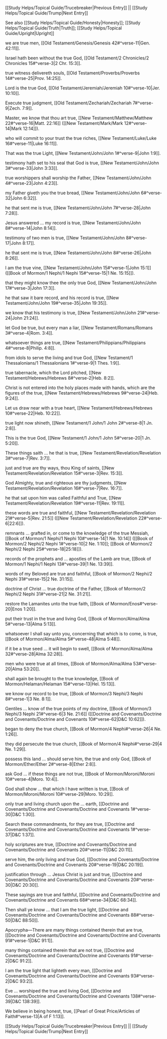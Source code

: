[[Study Helps/Topical Guide/Trucebreaker|Previous Entry]]  ||  [[Study Helps/Topical Guide/Trump|Next Entry]]

 See also [[Study Helps/Topical Guide/Honesty|Honesty]]; [[Study Helps/Topical Guide/Truth|Truth]]; [[Study Helps/Topical Guide/Upright|Upright]]

 we are true men, [[Old Testament/Genesis/Genesis 42#^verse-11|Gen. 42:11]].

 Israel hath been without the true God, [[Old Testament/2 Chronicles/2 Chronicles 15#^verse-3|2 Chr. 15:3]].

 true witness delivereth souls, [[Old Testament/Proverbs/Proverbs 14#^verse-25|Prov. 14:25]].

 Lord is the true God, [[Old Testament/Jeremiah/Jeremiah 10#^verse-10|Jer. 10:10]].

 Execute true judgment, [[Old Testament/Zechariah/Zechariah 7#^verse-9|Zech. 7:9]].

 Master, we know that thou art true, [[New Testament/Matthew/Matthew 22#^verse-16|Matt. 22:16]] ([[New Testament/Mark/Mark 12#^verse-14|Mark 12:14]]).

 who will commit to your trust the true riches, [[New Testament/Luke/Luke 16#^verse-11|Luke 16:11]].

 That was the true Light, [[New Testament/John/John 1#^verse-9|John 1:9]].

 testimony hath set to his seal that God is true, [[New Testament/John/John 3#^verse-33|John 3:33]].

 true worshippers shall worship the Father, [[New Testament/John/John 4#^verse-23|John 4:23]].

 my Father giveth you the true bread, [[New Testament/John/John 6#^verse-32|John 6:32]].

 he that sent me is true, [[New Testament/John/John 7#^verse-28|John 7:28]].

 Jesus answered ... my record is true, [[New Testament/John/John 8#^verse-14|John 8:14]].

 testimony of two men is true, [[New Testament/John/John 8#^verse-17|John 8:17]].

 he that sent me is true, [[New Testament/John/John 8#^verse-26|John 8:26]].

 I am the true vine, [[New Testament/John/John 15#^verse-1|John 15:1]] ([[Book of Mormon/1 Nephi/1 Nephi 15#^verse-15|1 Ne. 15:15]]).

 that they might know thee the only true God, [[New Testament/John/John 17#^verse-3|John 17:3]].

 he that saw it bare record, and his record is true, [[New Testament/John/John 19#^verse-35|John 19:35]].

 we know that his testimony is true, [[New Testament/John/John 21#^verse-24|John 21:24]].

 let God be true, but every man a liar, [[New Testament/Romans/Romans 3#^verse-4|Rom. 3:4]].

 whatsoever things are true, [[New Testament/Philippians/Philippians 4#^verse-8|Philip. 4:8]].

 from idols to serve the living and true God, [[New Testament/1 Thessalonians/1 Thessalonians 1#^verse-9|1 Thes. 1:9]].

 true tabernacle, which the Lord pitched, [[New Testament/Hebrews/Hebrews 8#^verse-2|Heb. 8:2]].

 Christ is not entered into the holy places made with hands, which are the figures of the true, [[New Testament/Hebrews/Hebrews 9#^verse-24|Heb. 9:24]].

 Let us draw near with a true heart, [[New Testament/Hebrews/Hebrews 10#^verse-22|Heb. 10:22]].

 true light now shineth, [[New Testament/1 John/1 John 2#^verse-8|1 Jn. 2:8]].

 This is the true God, [[New Testament/1 John/1 John 5#^verse-20|1 Jn. 5:20]].

 These things saith ... he that is true, [[New Testament/Revelation/Revelation 3#^verse-7|Rev. 3:7]].

 just and true are thy ways, thou King of saints, [[New Testament/Revelation/Revelation 15#^verse-3|Rev. 15:3]].

 God Almighty, true and righteous are thy judgments, [[New Testament/Revelation/Revelation 16#^verse-7|Rev. 16:7]].

 he that sat upon him was called Faithful and True, [[New Testament/Revelation/Revelation 19#^verse-11|Rev. 19:11]].

 these words are true and faithful, [[New Testament/Revelation/Revelation 21#^verse-5|Rev. 21:5]] ([[New Testament/Revelation/Revelation 22#^verse-6|22:6]]).

 remnants ... grafted in, or come to the knowledge of the true Messiah, [[Book of Mormon/1 Nephi/1 Nephi 10#^verse-14|1 Ne. 10:14]] ([[Book of Mormon/2 Nephi/2 Nephi 1#^verse-10|2 Ne. 1:10]]; [[Book of Mormon/2 Nephi/2 Nephi 25#^verse-18|25:18]]).

 records of the prophets and ... apostles of the Lamb are true, [[Book of Mormon/1 Nephi/1 Nephi 13#^verse-39|1 Ne. 13:39]].

 words of my Beloved are true and faithful, [[Book of Mormon/2 Nephi/2 Nephi 31#^verse-15|2 Ne. 31:15]].

 doctrine of Christ ... true doctrine of the Father, [[Book of Mormon/2 Nephi/2 Nephi 31#^verse-21|2 Ne. 31:21]].

 restore the Lamanites unto the true faith, [[Book of Mormon/Enos#^verse-20|Enos 1:20]].

 put their trust in the true and living God, [[Book of Mormon/Alma/Alma 5#^verse-13|Alma 5:13]].

 whatsoever I shall say unto you, concerning that which is to come, is true, [[Book of Mormon/Alma/Alma 5#^verse-48|Alma 5:48]].

 if it be a true seed ... it will begin to swell, [[Book of Mormon/Alma/Alma 32#^verse-28|Alma 32:28]].

 men who were true at all times, [[Book of Mormon/Alma/Alma 53#^verse-20|Alma 53:20]].

 shall again be brought to the true knowledge, [[Book of Mormon/Helaman/Helaman 15#^verse-13|Hel. 15:13]].

 we know our record to be true, [[Book of Mormon/3 Nephi/3 Nephi 8#^verse-1|3 Ne. 8:1]].

 Gentiles ... know of the true points of my doctrine, [[Book of Mormon/3 Nephi/3 Nephi 21#^verse-6|3 Ne. 21:6]] ([[Doctrine and Covenants/Doctrine and Covenants/Doctrine and Covenants 10#^verse-62|D&C 10:62]]).

 began to deny the true church, [[Book of Mormon/4 Nephi#^verse-26|4 Ne. 1:26]].

 they did persecute the true church, [[Book of Mormon/4 Nephi#^verse-29|4 Ne. 1:29]].

 possess this land ... should serve him, the true and only God, [[Book of Mormon/Ether/Ether 2#^verse-8|Ether 2:8]].

 ask God ... if these things are not true, [[Book of Mormon/Moroni/Moroni 10#^verse-4|Moro. 10:4]].

 God shall show ... that which I have written is true, [[Book of Mormon/Moroni/Moroni 10#^verse-29|Moro. 10:29]].

 only true and living church upon the ... earth, [[Doctrine and Covenants/Doctrine and Covenants/Doctrine and Covenants 1#^verse-30|D&C 1:30]].

 Search these commandments, for they are true, [[Doctrine and Covenants/Doctrine and Covenants/Doctrine and Covenants 1#^verse-37|D&C 1:37]].

 holy scriptures are true, [[Doctrine and Covenants/Doctrine and Covenants/Doctrine and Covenants 20#^verse-11|D&C 20:11]].

 serve him, the only living and true God, [[Doctrine and Covenants/Doctrine and Covenants/Doctrine and Covenants 20#^verse-19|D&C 20:19]].

 justification through ... Jesus Christ is just and true, [[Doctrine and Covenants/Doctrine and Covenants/Doctrine and Covenants 20#^verse-30|D&C 20:30]].

 These sayings are true and faithful, [[Doctrine and Covenants/Doctrine and Covenants/Doctrine and Covenants 68#^verse-34|D&C 68:34]].

 Then shall ye know ... that I am the true light, [[Doctrine and Covenants/Doctrine and Covenants/Doctrine and Covenants 88#^verse-50|D&C 88:50]].

 Apocrypha—There are many things contained therein that are true, [[Doctrine and Covenants/Doctrine and Covenants/Doctrine and Covenants 91#^verse-1|D&C 91:1]].

 many things contained therein that are not true, [[Doctrine and Covenants/Doctrine and Covenants/Doctrine and Covenants 91#^verse-2|D&C 91:2]].

 I am the true light that lighteth every man, [[Doctrine and Covenants/Doctrine and Covenants/Doctrine and Covenants 93#^verse-2|D&C 93:2]].

 Eve ... worshiped the true and living God, [[Doctrine and Covenants/Doctrine and Covenants/Doctrine and Covenants 138#^verse-39|D&C 138:39]].

 We believe in being honest, true, [[Pearl of Great Price/Articles of Faith#^verse-13|A of F 1:13]].

[[Study Helps/Topical Guide/Trucebreaker|Previous Entry]]  ||  [[Study Helps/Topical Guide/Trump|Next Entry]]